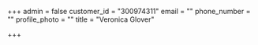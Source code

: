 +++
admin = false
customer_id = "300974311"
email = ""
phone_number = ""
profile_photo = ""
title = "Veronica Glover"

+++
